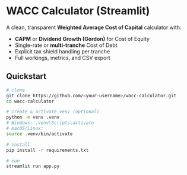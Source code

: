 # WACC Calculator (Streamlit)

A clean, transparent **Weighted Average Cost of Capital** calculator with:
- **CAPM** or **Dividend Growth (Gordon)** for Cost of Equity
- Single-rate or **multi-tranche** Cost of Debt
- Explicit tax shield handling per tranche
- Full workings, metrics, and CSV export

## Quickstart

```bash
# clone
git clone https://github.com/<your-username>/wacc-calculator.git
cd wacc-calculator

# create & activate venv (optional)
python -m venv .venv
# Windows: .venv\Scripts\activate
# macOS/Linux:
source .venv/bin/activate

# install
pip install -r requirements.txt

# run
streamlit run app.py
